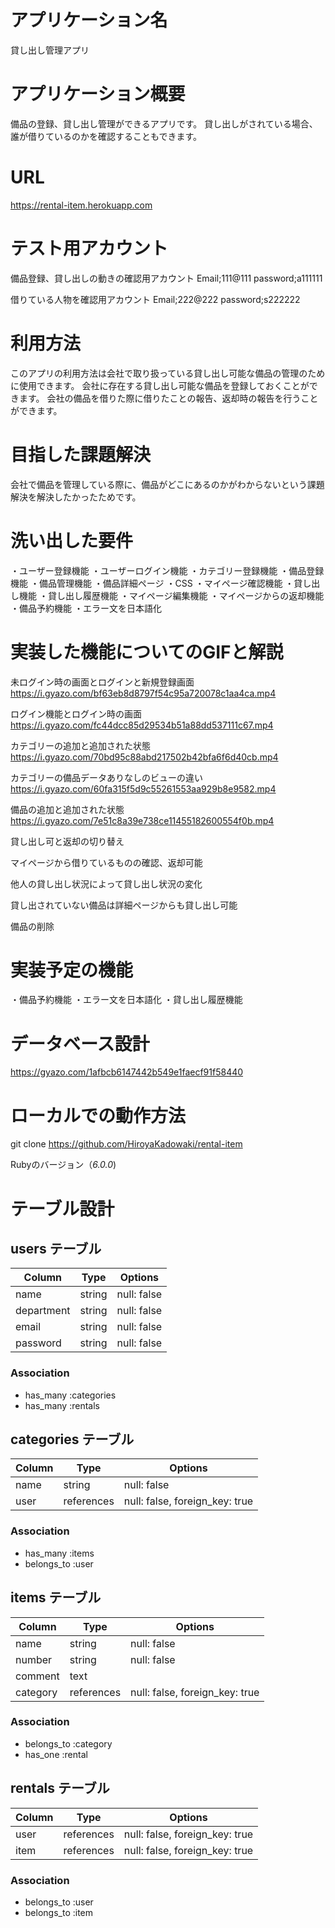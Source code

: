 # アプリケーション名

貸し出し管理アプリ

# アプリケーション概要

備品の登録、貸し出し管理ができるアプリです。
貸し出しがされている場合、誰が借りているのかを確認することもできます。

# URL

https://rental-item.herokuapp.com

# テスト用アカウント

備品登録、貸し出しの動きの確認用アカウント
Email;111@111
password;a111111

借りている人物を確認用アカウント
Email;222@222
password;s222222

# 利用方法

このアプリの利用方法は会社で取り扱っている貸し出し可能な備品の管理のために使用できます。
会社に存在する貸し出し可能な備品を登録しておくことができます。
会社の備品を借りた際に借りたことの報告、返却時の報告を行うことができます。

# 目指した課題解決

会社で備品を管理している際に、備品がどこにあるのかがわからないという課題解決を解決したかったためです。

# 洗い出した要件

・ユーザー登録機能
・ユーザーログイン機能
・カテゴリー登録機能
・備品登録機能
・備品管理機能
・備品詳細ページ
・CSS
・マイページ確認機能
・貸し出し機能
・貸し出し履歴機能
・マイページ編集機能
・マイページからの返却機能
・備品予約機能
・エラー文を日本語化

# 実装した機能についてのGIFと解説

未ログイン時の画面とログインと新規登録画面
https://i.gyazo.com/bf63eb8d8797f54c95a720078c1aa4ca.mp4

ログイン機能とログイン時の画面
https://i.gyazo.com/fc44dcc85d29534b51a88dd537111c67.mp4

カテゴリーの追加と追加された状態
https://i.gyazo.com/70bd95c88abd217502b42bfa6f6d40cb.mp4

カテゴリーの備品データありなしのビューの違い
https://i.gyazo.com/60fa315f5d9c55261553aa929b8e9582.mp4

備品の追加と追加された状態
https://i.gyazo.com/7e51c8a39e738ce11455182600554f0b.mp4

貸し出し可と返却の切り替え
[](https://i.gyazo.com/c822126bcc3db76abc1aaf0e565a9033.mp4)

マイページから借りているものの確認、返却可能
[](https://i.gyazo.com/b5d31da085ae1f3f8f08b3ca2fbf9e98.mp4)

他人の貸し出し状況によって貸し出し状況の変化
[](https://i.gyazo.com/61956bb97432665b763cdb62436e65b4.mp4)

貸し出されていない備品は詳細ページからも貸し出し可能
[](https://i.gyazo.com/ceb641605024e5700970c4c8c9ed2753.mp4)

備品の削除
[](https://i.gyazo.com/67b6ab677b2c49fecf6bbb7b900c2782.mp4)


# 実装予定の機能

・備品予約機能
・エラー文を日本語化
・貸し出し履歴機能

# データベース設計

https://gyazo.com/1afbcb6147442b549e1faecf91f58440

# ローカルでの動作方法

git clone https://github.com/HiroyaKadowaki/rental-item

Rubyのバージョン（_6.0.0_)

# テーブル設計

## users テーブル

| Column     | Type   | Options     |
| ---------- | ------ | ----------- |
| name       | string | null: false |
| department | string | null: false |
| email      | string | null: false |
| password   | string | null: false |

### Association

- has_many :categories
- has_many :rentals

## categories テーブル

| Column  | Type       | Options                        |
| ------- | ---------- | ------------------------------ |
| name    | string     | null: false                    |
| user    | references | null: false, foreign_key: true |

### Association

- has_many :items
- belongs_to :user

## items テーブル

| Column      | Type       | Options                        |
| ----------- | ---------- | ------------------------------ |
| name        | string     | null: false                    |
| number      | string     | null: false                    |
| comment     | text       |                                |
| category    | references | null: false, foreign_key: true |

### Association

- belongs_to :category
- has_one :rental

## rentals テーブル

| Column     | Type       | Options                        |
| ---------- | ---------- | ------------------------------ |
| user       | references | null: false, foreign_key: true |
| item       | references | null: false, foreign_key: true |

### Association

- belongs_to :user
- belongs_to :item

